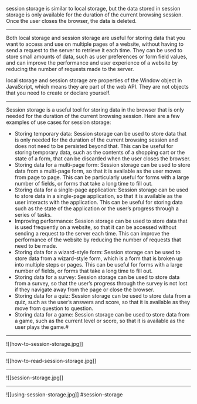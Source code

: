 session storage is similar to local storage, but the data stored in session storage is only available for the duration of the current browsing session. Once the user closes the browser, the data is deleted.
***

Both local storage and session storage are useful for storing data that you want to access and use on multiple pages of a website, without having to send a request to the server to retrieve it each time. They can be used to store small amounts of data, such as user preferences or form field values, and can improve the performance and user experience of a website by reducing the number of requests made to the server.

local storage and session storage are properties of the Window object in JavaScript, which means they are part of the web API. They are not objects that you need to create or declare yourself.
***
Session storage is a useful tool for storing data in the browser that is only needed for the duration of the current browsing session. Here are a few examples of use cases for session storage:

-   Storing temporary data: Session storage can be used to store data that is only needed for the duration of the current browsing session and does not need to be persisted beyond that. This can be useful for storing temporary data, such as the contents of a shopping cart or the state of a form, that can be discarded when the user closes the browser.
-   Storing data for a multi-page form: Session storage can be used to store data from a multi-page form, so that it is available as the user moves from page to page. This can be particularly useful for forms with a large number of fields, or forms that take a long time to fill out.
-   Storing data for a single-page application: Session storage can be used to store data in a single-page application, so that it is available as the user interacts with the application. This can be useful for storing data such as the state of the application or the user’s progress through a series of tasks.
-   Improving performance: Session storage can be used to store data that is used frequently on a website, so that it can be accessed without sending a request to the server each time. This can improve the performance of the website by reducing the number of requests that need to be made.
-   Storing data for a wizard-style form: Session storage can be used to store data from a wizard-style form, which is a form that is broken up into multiple steps or pages. This can be useful for forms with a large number of fields, or forms that take a long time to fill out.
-   Storing data for a survey: Session storage can be used to store data from a survey, so that the user’s progress through the survey is not lost if they navigate away from the page or close the browser.
-   Storing data for a quiz: Session storage can be used to store data from a quiz, such as the user’s answers and score, so that it is available as they move from question to question.
-   Storing data for a game: Session storage can be used to store data from a game, such as the current level or score, so that it is available as the user plays the game.#
***
![[how-to-session-storage.jpg]]
***
![[how-to-read-session-storage.jpg]]
***
![[session-storage.jpg]]
***
![[using-session-storage.jpg]]
#session-storage
